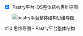 - [x] Pastry平台 iOS整体结构思维导图

    ![pastry平台整体结构思维导图](https://pastryteam.github.io/pastry/issues/0-images/7/7-1.png)

#10 思维导图 - Pastry平台整体结构

